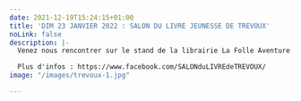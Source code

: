 ```yaml
---
date: 2021-12-19T15:24:15+01:00
title: 'DIM 23 JANVIER 2022 : SALON DU LIVRE JEUNESSE DE TREVOUX'
noLink: false
description: |-
  Venez nous rencontrer sur le stand de la librairie La Folle Aventure. Une petite dédicace ?

  Plus d'infos : https://www.facebook.com/SALONduLIVREdeTREVOUX/
image: "/images/trevoux-1.jpg"

---
```

